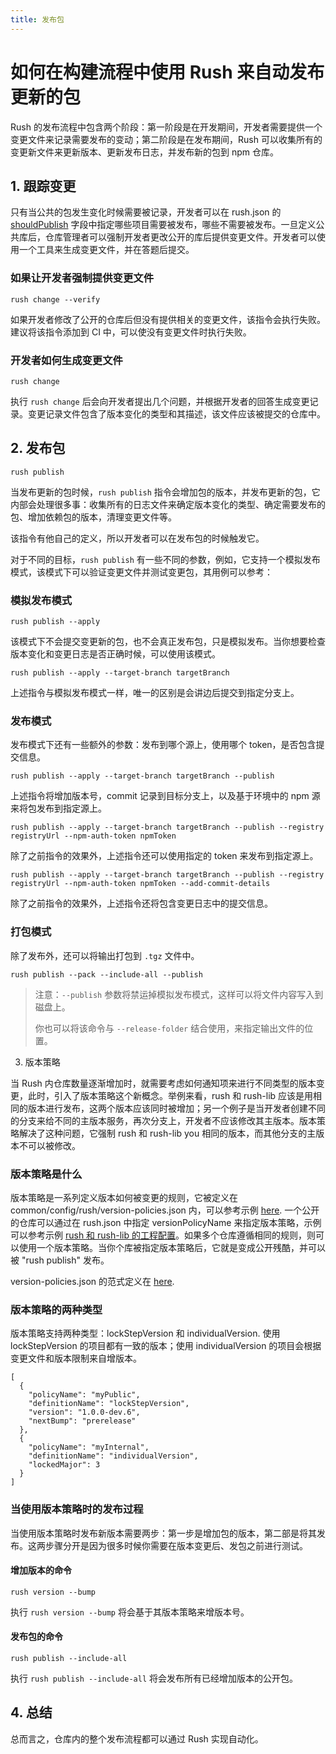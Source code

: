 ```yaml
---
title: 发布包
---
```


# 如何在构建流程中使用 Rush 来自动发布更新的包

Rush 的发布流程中包含两个阶段：第一阶段是在开发期间，开发者需要提供一个变更文件来记录需要发布的变动；第二阶段是在发布期间，Rush 可以收集所有的变更新文件来更新版本、更新发布日志，并发布新的包到 npm 仓库。

## 1. 跟踪变更

只有当公共的包发生变化时候需要被记录，开发者可以在 rush.json 的 [shouldPublish](../../maintainer/setup_new_repo) 字段中指定哪些项目需要被发布，哪些不需要被发布。一旦定义公共库后，仓库管理者可以强制开发者更改公开的库后提供变更文件。开发者可以使用一个工具来生成变更文件，并在答题后提交。

### 如果让开发者强制提供变更文件

    rush change --verify

如果开发者修改了公开的仓库后但没有提供相关的变更文件，该指令会执行失败。建议将该指令添加到 CI 中，可以使没有变更文件时执行失败。

### 开发者如何生成变更文件

    rush change

执行 `rush change` 后会向开发者提出几个问题，并根据开发者的回答生成变更记录。变更记录文件包含了版本变化的类型和其描述，该文件应该被提交的仓库中。

## 2. 发布包

    rush publish

当发布更新的包时候，`rush publish` 指令会增加包的版本，并发布更新的包，它内部会处理很多事：收集所有的日志文件来确定版本变化的类型、确定需要发布的包、增加依赖包的版本，清理变更文件等。

该指令有他自己的定义，所以开发者可以在发布包的时候触发它。

对于不同的目标，`rush publish` 有一些不同的参数，例如，它支持一个模拟发布模式，该模式下可以验证变更文件并测试变更包，其用例可以参考：

### 模拟发布模式

    rush publish --apply

该模式下不会提交变更新的包，也不会真正发布包，只是模拟发布。当你想要检查版本变化和变更日志是否正确时候，可以使用该模式。

    rush publish --apply --target-branch targetBranch

上述指令与模拟发布模式一样，唯一的区别是会讲边后提交到指定分支上。

### 发布模式

发布模式下还有一些额外的参数：发布到哪个源上，使用哪个 token，是否包含提交信息。

    rush publish --apply --target-branch targetBranch --publish

上述指令将增加版本号，commit 记录到目标分支上，以及基于环境中的 npm 源来将包发布到指定源上。

    rush publish --apply --target-branch targetBranch --publish --registry registryUrl --npm-auth-token npmToken

除了之前指令的效果外，上述指令还可以使用指定的 token 来发布到指定源上。

    rush publish --apply --target-branch targetBranch --publish --registry registryUrl --npm-auth-token npmToken --add-commit-details

除了之前指令的效果外，上述指令还将包含变更日志中的提交信息。

### 打包模式

除了发布外，还可以将输出打包到 `.tgz` 文件中。

    rush publish --pack --include-all --publish

> 注意：`--publish` 参数将禁运掉模拟发布模式，这样可以将文件内容写入到磁盘上。
>
> 你也可以将该命令与 `--release-folder` 结合使用，来指定输出文件的位置。

3. 版本策略

当 Rush 内仓库数量逐渐增加时，就需要考虑如何通知项来进行不同类型的版本变更，此时，引入了版本策略这个新概念。举例来看，rush 和 rush-lib 应该是用相同的版本进行发布，这两个版本应该同时被增加；另一个例子是当开发者创建不同的分支来给不同的主版本服务，再次分支上，开发者不应该修改其主版本。版本策略解决了这种问题，它强制 rush 和 rush-lib you 相同的版本，而其他分支的主版本不可以被修改。

### 版本策略是什么

版本策略是一系列定义版本如何被变更的规则，它被定义在 common/config/rush/version-policies.json 内，可以参考示例 [here](https://github.com/microsoft/rushstack/blob/master/common/config/rush/version-policies.json). 一个公开的仓库可以通过在 rush.json 中指定 versionPolicyName 来指定版本策略，示例可以参考示例 [rush 和 rush-lib 的工程配置](https://github.com/microsoft/rushstack/blob/7d05f64c3275da074825bb98d3e49ea920fcfa8f/rush.json#L482)。如果多个仓库遵循相同的规则，则可以使用一个版本策略。当你个库被指定版本策略后，它就是变成公开残酷，并可以被 "rush publish" 发布。

version-policies.json 的范式定义在 [here](https://github.com/microsoft/rushstack/blob/master/apps/rush-lib/src/schemas/version-policies.schema.json).

### 版本策略的两种类型

版本策略支持两种类型：lockStepVersion 和 individualVersion. 使用 lockStepVersion 的项目都有一致的版本；使用 individualVersion 的项目会根据变更文件和版本限制来自增版本。

```
[
  {
    "policyName": "myPublic",
    "definitionName": "lockStepVersion",
    "version": "1.0.0-dev.6",
    "nextBump": "prerelease"
  },
  {
    "policyName": "myInternal",
    "definitionName": "individualVersion",
    "lockedMajor": 3
  }
]
```

### 当使用版本策略时的发布过程

当使用版本策略时发布新版本需要两步：第一步是增加包的版本，第二部是将其发布。这两步骤分开是因为很多时候你需要在版本变更后、发包之前进行测试。

#### 增加版本的命令

`rush version --bump`

执行 `rush version --bump` 将会基于其版本策略来增版本号。

#### 发布包的命令

`rush publish --include-all`

执行 `rush publish --include-all` 将会发布所有已经增加版本的公开包。

## 4. 总结

总而言之，仓库内的整个发布流程都可以通过 Rush 实现自动化。
